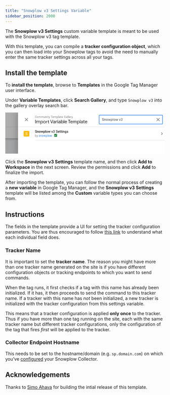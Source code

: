 ```yaml
---
title: "Snowplow v3 Settings Variable"
sidebar_position: 2000
---
```


The **Snowplow v3 Settings** custom variable template is meant to be used with the Snowplow v3 tag template.

With this template, you can compile a **tracker configuration object**, which you can then load into your Snowplow tags to avoid the need to manually enter the same tracker settings across all your tags.

## Install the template

To **install the template**, browse to **Templates** in the Google Tag Manager user interface.

Under **Variable Templates**, click **Search Gallery**, and type `Snowplow v3` into the gallery overlay search bar.

![search Snowplow v3 Settings in GTM gallery](images/search_snowplow_v3_settings.png)

Click the **Snowplow v3 Settings** template name, and then click **Add to Workspace** in the next screen. Review the permissions and click **Add** to finalize the import.

After importing the template, you can follow the normal process of creating a **new variable** in Google Tag Manager, and the **Snowplow v3 Settings** template will be listed among the **Custom** variable types you can choose from.

## Instructions

The fields in the template provide a UI for setting the tracker configuration parameters. You are thus encouraged to follow [this link](/docs/collecting-data/collecting-from-own-applications/javascript-trackers/web-tracker/tracker-setup/initialization-options/index.md) to understand what each individual field does.

### Tracker Name

It is important to set the **tracker name**. The reason you might have more than one tracker name generated on the site is if you have different configuration objects or tracking endpoints to which you want to send commands.

When the tag runs, it first checks if a tag with this name has already been initialized. If it has, it then proceeds to send the command to this tracker name. If a tracker with this name has _not_ been initialized, a new tracker is initialized with the tracker configuration from this settings variable.

This means that a tracker configuration is applied **only once** to the tracker. Thus if you have more than one tag running on the site, each with the same tracker name but different tracker configurations, only the configuration of the tag that fires _first_ will be applied to the tracker.

### Collector Endpoint Hostname

This needs to be set to the hostname/domain (e.g. `sp.domain.com`) on which you’ve [configured](/docs/collecting-data/configuring-collector/index.md) your Snowplow Collector.

## Acknowledgements

Thanks to [Simo Ahava](https://www.simoahava.com/) for building the intial release of this template.
